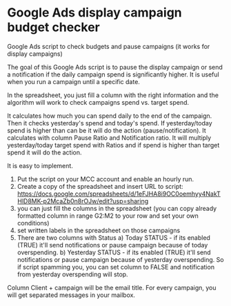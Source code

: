 # Google Ads display campaign budget checker
Google Ads script to check budgets and pause campaigns (it works for display campaigns)

The goal of this Google Ads script is to pause the display campaign or send a notification if the daily campaign spend is significantly higher. It is useful when you run a campaign until a specific date.

In the spreadsheet, you just fill a column with the right information and the algorithm will work to check campaigns spend vs. target spend.

It calculates how much you can spend daily to the end of the campaign. Then it checks yesterday's spend and today's spend. If yesterday/today spend is higher than can be it will do the action (pause/notification). It calculates with column Pause Ratio and Notification ratio. It will multiply yesterday/today target spend with Ratios and if spend is higher than target spend it will do the action.

It is easy to implement. 

1) Put the script on your MCC account and enable an hourly run.
2) Create a copy of the spreadsheet and insert URL to script: https://docs.google.com/spreadsheets/d/1eFJHA8i9OC0oemhyy4NakTHlD8MK-p2McaZb0n8rOJw/edit?usp=sharing
3) you can just fill the columns in the spreadsheet (you can copy already formatted column in range G2:M2 to your row and set your own conditions)
4) set written labels in the spreadsheet on those campaigns
5) There are two columns with Status
      a) Today STATUS - if its enabled (TRUE) it'll send notifications or pause campaign because of today overspending.
      b) Yesterday STATUS - if its enabled (TRUE) it'll send notifications or pause campaign because of yesterday                                         overspending. So if script spamming you, you can set column to FALSE and notification from                                     yesterday overspending will stop.

Column Client + campaign will be the email title. For every campaign, you will get separated messages in your mailbox. 
